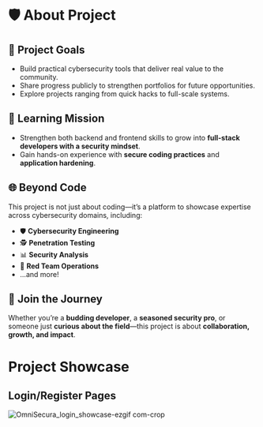 # 🛡️ About Project

## 🎯 Project Goals
- Build practical cybersecurity tools that deliver real value to the community.  
- Share progress publicly to strengthen portfolios for future opportunities.  
- Explore projects ranging from quick hacks to full-scale systems.  

## 🚀 Learning Mission
- Strengthen both backend and frontend skills to grow into **full-stack developers with a security mindset**.  
- Gain hands-on experience with **secure coding practices** and **application hardening**.  

## 🌐 Beyond Code
This project is not just about coding—it’s a platform to showcase expertise across cybersecurity domains, including:  

- 🛡️ **Cybersecurity Engineering**  
- 🕵️ **Penetration Testing**  
- 📊 **Security Analysis**  
- 🔻 **Red Team Operations**  
- ...and more!  

## 🤝 Join the Journey
Whether you’re a **budding developer**, a **seasoned security pro**, or someone just **curious about the field**—this project is about **collaboration, growth, and impact**.  

# Project Showcase

## Login/Register Pages
![OmniSecura_login_showcase-ezgif com-crop](https://github.com/user-attachments/assets/ccb20628-78e4-4a18-a5b5-225f943fe028)
